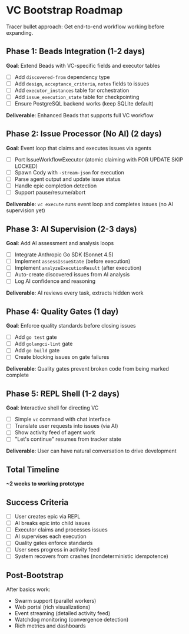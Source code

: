 # VC Bootstrap Roadmap

Tracer bullet approach: Get end-to-end workflow working before expanding.

## Phase 1: Beads Integration (1-2 days)

**Goal**: Extend Beads with VC-specific fields and executor tables

- [ ] Add `discovered-from` dependency type
- [ ] Add `design`, `acceptance_criteria`, `notes` fields to issues
- [ ] Add `executor_instances` table for orchestration
- [ ] Add `issue_execution_state` table for checkpointing
- [ ] Ensure PostgreSQL backend works (keep SQLite default)

**Deliverable**: Enhanced Beads that supports full VC workflow

## Phase 2: Issue Processor (No AI) (2 days)

**Goal**: Event loop that claims and executes issues via agents

- [ ] Port IssueWorkflowExecutor (atomic claiming with FOR UPDATE SKIP LOCKED)
- [ ] Spawn Cody with `-stream-json` for execution
- [ ] Parse agent output and update issue status
- [ ] Handle epic completion detection
- [ ] Support pause/resume/abort

**Deliverable**: `vc execute` runs event loop and completes issues (no AI supervision yet)

## Phase 3: AI Supervision (2-3 days)

**Goal**: Add AI assessment and analysis loops

- [ ] Integrate Anthropic Go SDK (Sonnet 4.5)
- [ ] Implement `assessIssueState` (before execution)
- [ ] Implement `analyzeExecutionResult` (after execution)
- [ ] Auto-create discovered issues from AI analysis
- [ ] Log AI confidence and reasoning

**Deliverable**: AI reviews every task, extracts hidden work

## Phase 4: Quality Gates (1 day)

**Goal**: Enforce quality standards before closing issues

- [ ] Add `go test` gate
- [ ] Add `golangci-lint` gate
- [ ] Add `go build` gate
- [ ] Create blocking issues on gate failures

**Deliverable**: Quality gates prevent broken code from being marked complete

## Phase 5: REPL Shell (1-2 days)

**Goal**: Interactive shell for directing VC

- [ ] Simple `vc` command with chat interface
- [ ] Translate user requests into issues (via AI)
- [ ] Show activity feed of agent work
- [ ] "Let's continue" resumes from tracker state

**Deliverable**: User can have natural conversation to drive development

## Total Timeline

**~2 weeks to working prototype**

## Success Criteria

- [ ] User creates epic via REPL
- [ ] AI breaks epic into child issues
- [ ] Executor claims and processes issues
- [ ] AI supervises each execution
- [ ] Quality gates enforce standards
- [ ] User sees progress in activity feed
- [ ] System recovers from crashes (nondeterministic idempotence)

## Post-Bootstrap

After basics work:

- Swarm support (parallel workers)
- Web portal (rich visualizations)
- Event streaming (detailed activity feed)
- Watchdog monitoring (convergence detection)
- Rich metrics and dashboards
